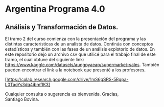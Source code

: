 # Argentina Programa 4.0
## Análisis y Transformación de Datos.

El tramo 2 del curso comienza con la presentación del programa y las distintas características de un analista de datos. Continúa con conceptos estadísticos y también con las fases de un análisis explotorio de datos.
En este repositorio dejo un archivo csv que utilicé para el trabajo final de este tramo, el cual obtuve del siguiente link: https://www.kaggle.com/datasets/aungpyaeap/supermarket-sales.
También pueden encontrar el link a la notebook que presenté a los profesores.

[https://colab.research.google.com/drive/1mS6gSRS-5Bgpa-L0TaoYs3dq4ibmfIK3]

Cualquier consulta o sugerencia es bienvenida.
Gracias,<br>
Santiago Bovina.
